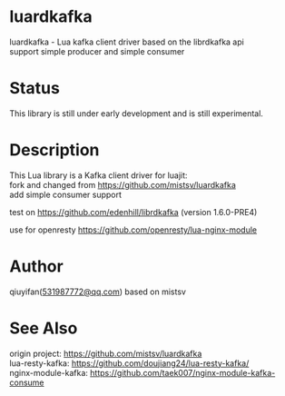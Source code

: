 luardkafka
=====

luardkafka - Lua kafka client driver based on the librdkafka api  
support simple producer and simple consumer


Status
======

This library is still under early development and is still experimental.

Description
===========

This Lua library is a Kafka client driver for luajit:  
fork and changed from https://github.com/mistsv/luardkafka  
add simple consumer support

test on https://github.com/edenhill/librdkafka (version 1.6.0-PRE4)

use for openresty https://github.com/openresty/lua-nginx-module 

Author
======
qiuyifan(531987772@qq.com) based on mistsv  

See Also
======
origin project: https://github.com/mistsv/luardkafka  
lua-resty-kafka: https://github.com/doujiang24/lua-resty-kafka/  
nginx-module-kafka: https://github.com/taek007/nginx-module-kafka-consume 
